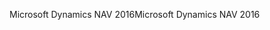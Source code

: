 <span data-ttu-id="8525c-101">Microsoft Dynamics NAV 2016</span><span class="sxs-lookup"><span data-stu-id="8525c-101">Microsoft Dynamics NAV 2016</span></span>